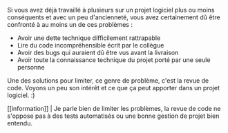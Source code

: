 Si vous avez déjà travaillé à plusieurs sur un projet logiciel plus ou moins conséquents et avec un peu d'ancienneté, vous avez certainement dû être confronté à au moins un de ces problèmes :

- Avoir une dette technique difficilement rattrapable
- Lire du code incompréhensible écrit par le collègue
- Avoir des bugs qui auraient dû être vus avant la livraison
- Avoir toute la connaissance technique du projet porté par une seule personne

Une des solutions pour limiter, ce genre de problème, c'est la revue de code. Voyons un peu son intérêt et ce que ça peut apporter dans un projet logiciel. :)

[[information]]
| Je parle bien de limiter les problèmes, la revue de code ne s'oppose pas à des tests automatisés ou une bonne gestion de projet bien entendu. 

